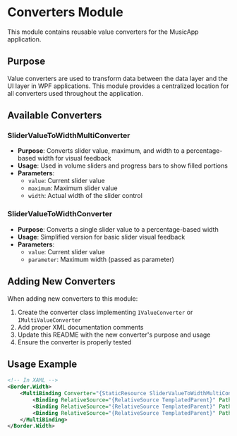# Converters Module

This module contains reusable value converters for the MusicApp application.

## Purpose

Value converters are used to transform data between the data layer and the UI layer in WPF applications. This module provides a centralized location for all converters used throughout the application.

## Available Converters

### SliderValueToWidthMultiConverter
- **Purpose**: Converts slider value, maximum, and width to a percentage-based width for visual feedback
- **Usage**: Used in volume sliders and progress bars to show filled portions
- **Parameters**: 
  - `value`: Current slider value
  - `maximum`: Maximum slider value
  - `width`: Actual width of the slider control

### SliderValueToWidthConverter
- **Purpose**: Converts a single slider value to a percentage-based width
- **Usage**: Simplified version for basic slider visual feedback
- **Parameters**:
  - `value`: Current slider value
  - `parameter`: Maximum width (passed as parameter)

## Adding New Converters

When adding new converters to this module:

1. Create the converter class implementing `IValueConverter` or `IMultiValueConverter`
2. Add proper XML documentation comments
3. Update this README with the new converter's purpose and usage
4. Ensure the converter is properly tested

## Usage Example

```xml
<!-- In XAML -->
<Border.Width>
    <MultiBinding Converter="{StaticResource SliderValueToWidthMultiConverter}">
        <Binding RelativeSource="{RelativeSource TemplatedParent}" Path="Value"/>
        <Binding RelativeSource="{RelativeSource TemplatedParent}" Path="Maximum"/>
        <Binding RelativeSource="{RelativeSource TemplatedParent}" Path="ActualWidth"/>
    </MultiBinding>
</Border.Width>
``` 